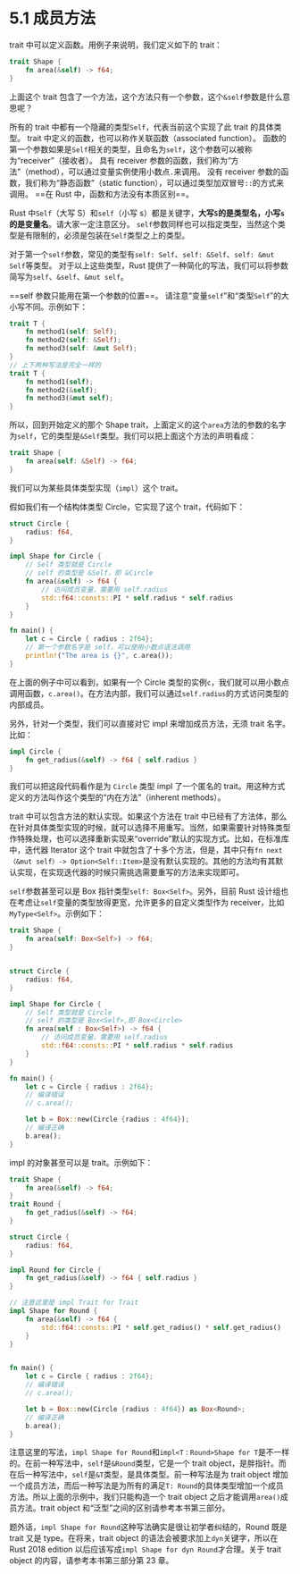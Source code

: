 # 5.1 成员方法

trait 中可以定义函数。用例子来说明，我们定义如下的 trait：


```rust
trait Shape {
    fn area(&self) -> f64;
}
```

上面这个 trait 包含了一个方法，这个方法只有一个参数，这个`&self`参数是什么意思呢？

所有的 trait 中都有一个隐藏的类型`Self`，代表当前这个实现了此 trait 的具体类型。
trait 中定义的函数，也可以称作关联函数（associated function）。
函数的第一个参数如果是`Self`相关的类型，且命名为`self`，这个参数可以被称为“receiver”（接收者）。
具有 receiver 参数的函数，我们称为“方法”（method），可以通过变量实例使用小数点`.`来调用。
没有 receiver 参数的函数，我们称为“静态函数”（static function），可以通过类型加双冒号`::`的方式来调用。
==在 Rust 中，函数和方法没有本质区别==。

Rust 中`Self`（大写 S）和`self`（小写 s）都是关键字，**大写`S`的是类型名，小写`s`的是变量名**。请大家一定注意区分。
`self`参数同样也可以指定类型，当然这个类型是有限制的，必须是包装在`Self`类型之上的类型。

对于第一个`self`参数，常见的类型有`self: Self`、`self: &Self`、`self: &mut Self`等类型。
对于以上这些类型，Rust 提供了一种简化的写法，我们可以将参数简写为`self`、`&self`、`&mut self`。

==self 参数只能用在第一个参数的位置==。 请注意“变量`self`”和“类型`Self`”的大小写不同。示例如下：

```rust
trait T {
    fn method1(self: Self);
    fn method2(self: &Self);
    fn method3(self: &mut Self);
}
// 上下两种写法是完全一样的
trait T {
    fn method1(self);
    fn method2(&self);
    fn method3(&mut self);
}
```

所以，回到开始定义的那个 Shape trait，上面定义的这个`area`方法的参数的名字为`self`，它的类型是`&Self`类型。我们可以把上面这个方法的声明看成：

```rust
trait Shape {
    fn area(self: &Self) -> f64;
}
```

我们可以为某些具体类型实现（`impl`）这个 trait。

假如我们有一个结构体类型 Circle，它实现了这个 trait，代码如下：

```rust
struct Circle {
    radius: f64,
}

impl Shape for Circle {
    // Self 类型就是 Circle
    // self 的类型是 &Self，即 &Circle
    fn area(&self) -> f64 {
        // 访问成员变量，需要用 self.radius
        std::f64::consts::PI * self.radius * self.radius
    }
}

fn main() {
    let c = Circle { radius : 2f64};
    // 第一个参数名字是 self，可以使用小数点语法调用
    println!("The area is {}", c.area());
}
```

在上面的例子中可以看到，如果有一个 Circle 类型的实例`c`，我们就可以用小数点调用函数，`c.area()`。在方法内部，我们可以通过`self.radius`的方式访问类型的内部成员。

另外，针对一个类型，我们可以直接对它 impl 来增加成员方法，无须 trait 名字。比如：

```rust
impl Circle {
    fn get_radius(&self) -> f64 { self.radius }
}
```

我们可以把这段代码看作是为 `Circle` 类型 impl 了一个匿名的 trait。用这种方式定义的方法叫作这个类型的“内在方法”（inherent methods）。

trait 中可以包含方法的默认实现。如果这个方法在 trait 中已经有了方法体，那么在针对具体类型实现的时候，就可以选择不用重写。当然，如果需要针对特殊类型作特殊处理，也可以选择重新实现来“override”默认的实现方式。比如，在标准库中，迭代器 Iterator 这个 trait 中就包含了十多个方法，但是，其中只有`fn next（&mut self）-> Option<Self::Item>`是没有默认实现的。其他的方法均有其默认实现，在实现迭代器的时候只需挑选需要重写的方法来实现即可。

`self`参数甚至可以是 Box 指针类型`self: Box<Self>`。另外，目前 Rust 设计组也在考虑让`self`变量的类型放得更宽，允许更多的自定义类型作为 receiver，比如`MyType<Self>`。示例如下：


```rust
trait Shape {
    fn area(self: Box<Self>) -> f64;
}


struct Circle {
    radius: f64,
}

impl Shape for Circle {
    // Self 类型就是 Circle
    // self 的类型是 Box<Self>,即 Box<Circle>
    fn area(self : Box<Self>) -> f64 {
        // 访问成员变量，需要用 self.radius
        std::f64::consts::PI * self.radius * self.radius
    }
}

fn main() {
    let c = Circle { radius : 2f64};
    // 编译错误
    // c.area();

    let b = Box::new(Circle {radius : 4f64});
    // 编译正确
    b.area();
}
```

impl 的对象甚至可以是 trait。示例如下：

```rust
trait Shape {
    fn area(&self) -> f64;
}
trait Round {
    fn get_radius(&self) -> f64;
}

struct Circle {
    radius: f64,
}

impl Round for Circle {
    fn get_radius(&self) -> f64 { self.radius }
}

// 注意这里是 impl Trait for Trait
impl Shape for Round {
    fn area(&self) -> f64 {
        std::f64::consts::PI * self.get_radius() * self.get_radius()
    }
}


fn main() {
    let c = Circle { radius : 2f64};
    // 编译错误
    // c.area();

    let b = Box::new(Circle {radius : 4f64}) as Box<Round>;
    // 编译正确
    b.area();
}
```

注意这里的写法，`impl Shape for Round`和`impl<T：Round>Shape for T`是不一样的。在前一种写法中，`self`是`&Round`类型，它是一个 trait object，是胖指针。而在后一种写法中，`self`是`&T`类型，是具体类型。前一种写法是为 trait object 增加一个成员方法，而后一种写法是为所有的满足`T: Round`的具体类型增加一个成员方法。所以上面的示例中，我们只能构造一个 trait object 之后才能调用`area()`成员方法。trait object 和“泛型”之间的区别请参考本书第三部分。

题外话，`impl Shape for Round`这种写法确实是很让初学者纠结的，Round 既是 trait 又是 type。在将来，trait object 的语法会被要求加上`dyn`关键字，所以在 Rust 2018 edition 以后应该写成`impl Shape for dyn Round`才合理。关于 trait object 的内容，请参考本书第三部分第 23 章。
